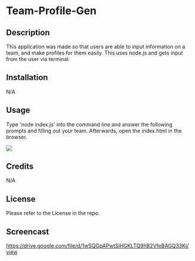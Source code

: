 # Team-Profile-Gen

## Description

This application was made so that users are able to input information on a team, and make profiles for them easily.
This uses node.js and gets input from the user via terminal.

## Installation

N/A

## Usage 

Type 'node index.js' into the command line and answer the following prompts and filling out your team. Afterwards, open the index.html in the browser.

<img src="../src/Screenshot%202023-01-13 035334.png">

## Credits 

N/A

## License

Please refer to the License in the repo.

## Screencast

https://drive.google.com/file/d/1wSQGpAPwtSiHGKLTQ9hB2VfeBAGQ33Kj/view
